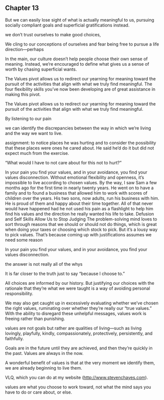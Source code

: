 ## Chapter 13

But we can easily lose sight of what is actually meaningful to us, pursuing socially compliant goals and superficial gratifications instead.

we don’t trust ourselves to make good choices,

We cling to our conceptions of ourselves and fear being free to pursue a life direction—perhaps

In the main, our culture doesn’t help people choose their own sense of meaning. Instead, we’re encouraged to define what gives us a sense of worth by chasing superficial wants.

The Values pivot allows us to redirect our yearning for meaning toward the pursuit of the activities that align with what we truly find meaningful. The four flexibility skills you’ve now been developing are of great assistance in making this pivot.

The Values pivot allows us to redirect our yearning for meaning toward the pursuit of the activities that align with what we truly find meaningful.

By listening to our pain

we can identify the discrepancies between the way in which we’re living and the way we want to live.

assignment: to notice places he was hurting and to consider the possibility that these places were ones he cared about. He said he’d do it but did not expect much from the exercise.

“What would I have to not care about for this not to hurt?”

In your pain you find your values, and in your avoidance, you find your values disconnection. Without emotional flexibility and openness, it’s impossible to live according to chosen values. By the way, I saw Sam a few months ago for the first time in nearly twenty years. He went on to have a family and to found a business that allowed him to work with scores of children over the years. His two sons, now adults, run his business with him. He is proud of them and happy about their time together. All of that never would have happened had he not used his pain as a flashlight to help him find his values and the direction he really wanted his life to take. Defusion and Self Skills Allow Us to Stop Judging The problem-solving mind loves to sort through reasons that we should or should not do things, which is great when doing your taxes or choosing which stock to pick. But it’s a lousy way to pick values. That’s because coming up with justifications assumes we need some reason

In your pain you find your values, and in your avoidance, you find your values disconnection.

the answer is not really all of the whys

It is far closer to the truth just to say “because I choose to.”

All choices are informed by our history. But justifying our choices with the rationale that they’re what we were taught is a way of avoiding personal responsibility.

We may also get caught up in excessively evaluating whether we’ve chosen the right values, ruminating over whether they’re really our “true values.” With the ability to disregard these unhelpful messages, values work is freeing rather than punishing.

values are not goals but rather are qualities of living—such as living lovingly, playfully, kindly, compassionately, protectively, persistently, and faithfully.

Goals are in the future until they are achieved, and then they’re quickly in the past. Values are always in the now.

A wonderful benefit of values is that at the very moment we identify them, we are already beginning to live them.

VLQ, which you can do at my website (http://www.stevenchayes.com).

values are what you choose to work toward, not what the mind says you have to do or care about, or else.
